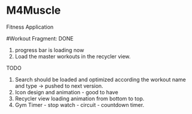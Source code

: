 # M4Muscle
Fitness Application

#Workout Fragment:
DONE
1. progress bar is loading now
2. Load the master workouts in the recycler view.

TODO
1. Search should be loaded and optimized according the workout name and type -> pushed to next version.
2. Icon design and animation - good to have
3. Recycler view loading animation from bottom to top.
4. Gym Timer - stop watch - circuit - countdown timer.